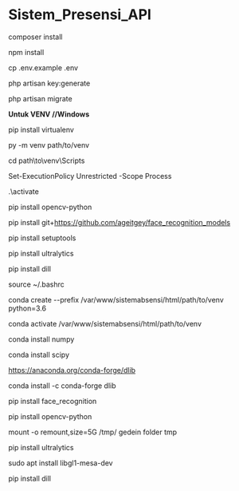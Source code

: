 # Sistem_Presensi_API

composer install

npm install

cp .env.example .env

php artisan key:generate

php artisan migrate





**Untuk VENV //Windows**

pip install virtualenv

py -m venv path/to/venv

cd path\to\venv\Scripts

Set-ExecutionPolicy Unrestricted -Scope Process

.\activate

pip install opencv-python

pip install git+https://github.com/ageitgey/face_recognition_models

pip install setuptools

pip install ultralytics

pip install dill       


source ~/.bashrc

conda create --prefix /var/www/sistemabsensi/html/path/to/venv python=3.6

conda activate /var/www/sistemabsensi/html/path/to/venv

conda install numpy

conda install scipy

https://anaconda.org/conda-forge/dlib

conda install -c conda-forge dlib 

pip install face_recognition

pip install opencv-python

mount -o remount,size=5G /tmp/  gedein folder tmp

pip install ultralytics

sudo apt install libgl1-mesa-dev

pip install dill
